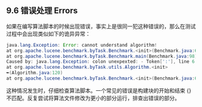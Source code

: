## 9.6 错误处理 Errors ##

如果在编写算法脚本的时候出现错误，事实上是很同一犯这种错误的，那么在测试过程中会出现类似如下的诡异异常：

```java
java.lang.Exception: Error: cannot understand algorithm!
at org.apache.lucene.benchmark.byTask.Benchmark.<init>(Benchmark.java:63)
at org.apache.lucene.benchmark.byTask.Benchmark.main(Benchmark.java:98)
Caused by: java.lang.Exception: colon unexpexted: - Token[':'], line 6
at org.apache.lucene.benchmark.byTask.utils.Algorithm.<init>
➥(Algorithm.java:120)
at org.apache.lucene.benchmark.byTask.Benchmark.<init>(Benchmark.java:61)
```

这种情况发生时，仔细检查算法脚本。一个常见的错误是构建块的开始和结束 {} 不匹配。反复尝试将算法文件修改为更小的部分运行，排查出错误的部分。




